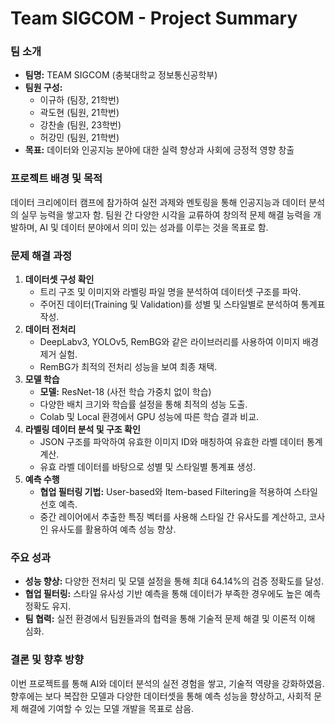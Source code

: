 # Team SIGCOM - Project Summary

### 팀 소개
- **팀명:** TEAM SIGCOM (충북대학교 정보통신공학부)
- **팀원 구성:** 
  - 이규하 (팀장, 21학번)
  - 곽도현 (팀원, 21학번)
  - 강찬솔 (팀원, 23학번)
  - 허강민 (팀원, 21학번)
- **목표:** 데이터와 인공지능 분야에 대한 실력 향상과 사회에 긍정적 영향 창출

### 프로젝트 배경 및 목적
데이터 크리에이터 캠프에 참가하여 실전 과제와 멘토링을 통해 인공지능과 데이터 분석의 실무 능력을 쌓고자 함. 팀원 간 다양한 시각을 교류하여 창의적 문제 해결 능력을 개발하며, AI 및 데이터 분야에서 의미 있는 성과를 이루는 것을 목표로 함.

### 문제 해결 과정
1. **데이터셋 구성 확인**
   - 트리 구조 및 이미지와 라벨링 파일 명을 분석하여 데이터셋 구조를 파악.
   - 주어진 데이터(Training 및 Validation)를 성별 및 스타일별로 분석하여 통계표 작성.
2. **데이터 전처리**
   - DeepLabv3, YOLOv5, RemBG와 같은 라이브러리를 사용하여 이미지 배경 제거 실험.
   - RemBG가 최적의 전처리 성능을 보여 최종 채택.
3. **모델 학습**
   - **모델:** ResNet-18 (사전 학습 가중치 없이 학습)
   - 다양한 배치 크기와 학습률 설정을 통해 최적의 성능 도출.
   - Colab 및 Local 환경에서 GPU 성능에 따른 학습 결과 비교.
4. **라벨링 데이터 분석 및 구조 확인**
   - JSON 구조를 파악하여 유효한 이미지 ID와 매칭하여 유효한 라벨 데이터 통계 계산.
   - 유효 라벨 데이터를 바탕으로 성별 및 스타일별 통계표 생성.
5. **예측 수행**
   - **협업 필터링 기법:** User-based와 Item-based Filtering을 적용하여 스타일 선호 예측.
   - 중간 레이어에서 추출한 특징 벡터를 사용해 스타일 간 유사도를 계산하고, 코사인 유사도를 활용하여 예측 성능 향상.

### 주요 성과
- **성능 향상:** 다양한 전처리 및 모델 설정을 통해 최대 64.14%의 검증 정확도를 달성.
- **협업 필터링:** 스타일 유사성 기반 예측을 통해 데이터가 부족한 경우에도 높은 예측 정확도 유지.
- **팀 협력:** 실전 환경에서 팀원들과의 협력을 통해 기술적 문제 해결 및 이론적 이해 심화.

### 결론 및 향후 방향
이번 프로젝트를 통해 AI와 데이터 분석의 실전 경험을 쌓고, 기술적 역량을 강화하였음. 향후에는 보다 복잡한 모델과 다양한 데이터셋을 통해 예측 성능을 향상하고, 사회적 문제 해결에 기여할 수 있는 모델 개발을 목표로 삼음.
